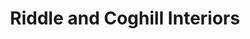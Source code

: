 ---
title: "Riddle and Coghill Interiors"
url: /edinburgh/riddle-and-coghill-interiors-lindsay-road/
shop: furniture
---